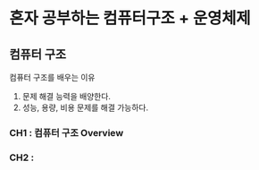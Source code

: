 # 혼자 공부하는 컴퓨터구조 + 운영체제

## 컴퓨터 구조

컴퓨터 구조를 배우는 이유

1. 문제 해결 능력을 배양한다.
2. 성능, 용량, 비용 문제를 해결 가능하다.

### CH1 : 컴퓨터 구조 Overview
### CH2 : 